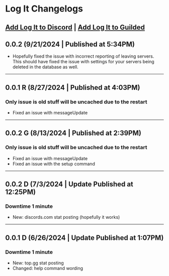 # Log It Changelogs
[Add Log It to Discord](https://discord.com/oauth2/authorize?client_id=1209409824253677578) | [Add Log It to Guilded](https://www.guilded.gg/b/4d8fc585-5db0-4af8-9118-8c8b4ce7270a)
---

## 0.0.2 (9/21/2024 | Published at 5:34PM)
- Hopefully fixed the issue with incorrect reporting of leaving servers. This should have fixed the issue with settings for your servers being deleted in the database as well.

---

## 0.0.1 R (8/27/2024 | Published at 4:03PM)
### Only issue is old stuff will be uncached due to the restart
- Fixed an issue with messageUpdate

---

## 0.0.2 G (8/13/2024 | Published at 2:39PM)
### Only issue is old stuff will be uncached due to the restart
- Fixed an issue with messageUpdate
- Fixed an issue with the setup command
  
---

## 0.0.2 D (7/3/2024 | Update Published at 12:25PM)
### Downtime 1 minute
- New: discords.com stat posting (hopefully it works)

---

## 0.0.1 D (6/26/2024 | Update Published at 1:07PM)
### Downtime 1 minute
- New: top.gg stat posting
- Changed: help command wording
